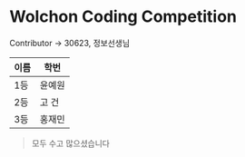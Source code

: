 # Wolchon Coding Competition
Contributor -> 30623, 정보선생님

|이름|학번|
|------|---|
|1등|윤예원| 엔트리
|2등|고 건| https://img.shields.io/badge/C%2B%2B-00599C?style=for-the-badge&logo=c%2B%2B&logoColor=white C++
|3등|홍재민| 엔트리

> 모두 수고 많으셨습니다
